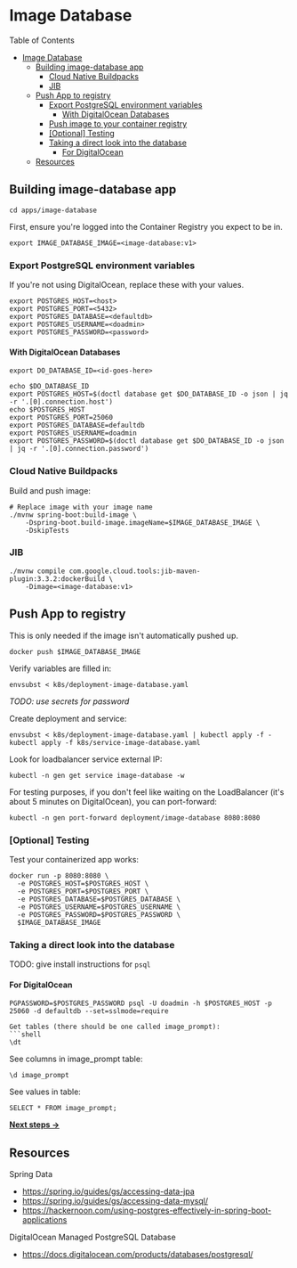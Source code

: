 # Image Database

Table of Contents
- [Image Database](#image-database)
  - [Building image-database app](#building-image-database-app)
    - [Cloud Native Buildpacks](#cloud-native-buildpacks)
    - [JIB](#jib)
  - [Push App to registry](#push-app-to-registry)
    - [Export PostgreSQL environment variables](#export-postgresql-environment-variables)
      - [With DigitalOcean Databases](#with-digitalocean-databases)
    - [Push image to your container registry](#push-image-to-your-container-registry)
    - [\[Optional\] Testing](#optional-testing)
    - [Taking a direct look into the database](#taking-a-direct-look-into-the-database)
      - [For DigitalOcean](#for-digitalocean)
  - [Resources](#resources)

  
## Building image-database app
```shell
cd apps/image-database
```

First, ensure you're logged into the Container Registry you expect to be in.

```shell
export IMAGE_DATABASE_IMAGE=<image-database:v1>
```

### Export PostgreSQL environment variables
If you're not using DigitalOcean, replace these with your values.
```shell
export POSTGRES_HOST=<host>
export POSTGRES_PORT=<5432>
export POSTGRES_DATABASE=<defaultdb>
export POSTGRES_USERNAME=<doadmin>
export POSTGRES_PASSWORD=<password>
```

#### With DigitalOcean Databases
```shell
export DO_DATABASE_ID=<id-goes-here> 
```
```shell
echo $DO_DATABASE_ID
export POSTGRES_HOST=$(doctl database get $DO_DATABASE_ID -o json | jq -r '.[0].connection.host') 
echo $POSTGRES_HOST
export POSTGRES_PORT=25060
export POSTGRES_DATABASE=defaultdb
export POSTGRES_USERNAME=doadmin
export POSTGRES_PASSWORD=$(doctl database get $DO_DATABASE_ID -o json | jq -r '.[0].connection.password')
```

### Cloud Native Buildpacks
Build and push image:
```console
# Replace image with your image name
./mvnw spring-boot:build-image \
    -Dspring-boot.build-image.imageName=$IMAGE_DATABASE_IMAGE \
    -DskipTests
```

### JIB
```console
./mvnw compile com.google.cloud.tools:jib-maven-plugin:3.3.2:dockerBuild \
    -Dimage=<image-database:v1>
```

## Push App to registry
This is only needed if the image isn't automatically pushed up.

```shell
docker push $IMAGE_DATABASE_IMAGE
```

Verify variables are filled in:
```shell
envsubst < k8s/deployment-image-database.yaml
```

*TODO: use secrets for password*

Create deployment and service:
```shell
envsubst < k8s/deployment-image-database.yaml | kubectl apply -f -
kubectl apply -f k8s/service-image-database.yaml
```

Look for loadbalancer service external IP:
```shell
kubectl -n gen get service image-database -w
```

For testing purposes, if you don't feel like waiting on the LoadBalancer (it's about 5 minutes on DigitalOcean), you can port-forward:
```shell
kubectl -n gen port-forward deployment/image-database 8080:8080
```

### [Optional] Testing
Test your containerized app works:
```shell
docker run -p 8080:8080 \
  -e POSTGRES_HOST=$POSTGRES_HOST \
  -e POSTGRES_PORT=$POSTGRES_PORT \
  -e POSTGRES_DATABASE=$POSTGRES_DATABASE \
  -e POSTGRES_USERNAME=$POSTGRES_USERNAME \
  -e POSTGRES_PASSWORD=$POSTGRES_PASSWORD \
  $IMAGE_DATABASE_IMAGE
```

### Taking a direct look into the database
TODO: give install instructions for `psql`

#### For DigitalOcean
```shell
PGPASSWORD=$POSTGRES_PASSWORD psql -U doadmin -h $POSTGRES_HOST -p 25060 -d defaultdb --set=sslmode=require

Get tables (there should be one called image_prompt):
```shell
\dt
```

See columns in image_prompt table:
```shell
\d image_prompt
```

See values in table:
```
SELECT * FROM image_prompt;
```

[**Next steps ->**](../image-gen-store/README.md)

## Resources
Spring Data
- https://spring.io/guides/gs/accessing-data-jpa
- https://spring.io/guides/gs/accessing-data-mysql/
- https://hackernoon.com/using-postgres-effectively-in-spring-boot-applications

DigitalOcean Managed PostgreSQL Database
- https://docs.digitalocean.com/products/databases/postgresql/